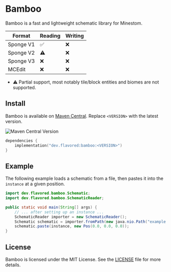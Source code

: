 # Bamboo
Bamboo is a fast and lightweight schematic library for Minestom.

| Format    | Reading            | Writing |
|-----------|--------------------|---------|
| Sponge V1 | :white_check_mark: | :x:     |
| Sponge V2 | :warning:          | :x:     |
| Sponge V3 | :x:                | :x:     |
| MCEdit    | :x:                | :x:     |

- :warning: Partial support, most notably tile/block entities and biomes are not supported.

## Install
Bamboo is available on [Maven Central](https://central.sonatype.com/artifact/dev.flavored/bamboo). Replace `<VERSION>` with the latest version.

![Maven Central Version](https://img.shields.io/maven-central/v/dev.flavored/bamboo?style=flat-square)

```kts
dependencies {
    implementation("dev.flavored:bamboo:<VERSION>")
}
```

## Example
The following example loads a schematic from a file, then pastes it into the `instance` at a given position.
```java
import dev.flavored.bamboo.Schematic;
import dev.flavored.bamboo.SchematicReader;

public static void main(String[] args) {
    // ... after setting up an instance ...
    SchematicReader importer = new SchematicReader();
    Schematic schematic = importer.fromPath(new java.nio.Path("example.schematic"));
    schematic.paste(instance, new Pos(0.0, 0.0, 0.0));
}
```

## License
Bamboo is licensed under the MIT License. See the [LICENSE](LICENSE) file for more details.